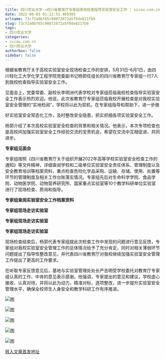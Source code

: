 ```yaml
---
title: 四川农业大学->四川省教育厅专家组来校检查指导实验室安全工作 | sicau.com.cn
date: 2022-06-03 01:22:51.469305
urlname: 73cf2a0bf65c98872672a5f0de821fb0
slug: 73cf2a0bf65c98872672a5f0de821fb0
tags: 
- 四川农业大学
categories:
- sicau.com.cn
- 四川农业大学
authorbox: false
sidebar: false
---
```

根据省教育厅关于高校实验室安全现场检查工作的安排，5月31日-6月1日，由四川轻化工大学化学工程学院党委副书记杨郭任组长的四川省教育厅专家组一行7人到我校检查指导实验室安全工作。

见面会上，党委常委、副校长李明洲代表学校对专家组莅临我校检查指导实验室安全工作表示热烈欢迎。他说，此次省教育厅专家组莅临我校开展检查是对我校实验室安全管理的“实地检阅”，学校将以此为契机，在专家组指导和帮助下，进一步做
<!--more-->
好实验室安全常态化工作，及时整改安全隐患，抓实抓细各项实验室安全工作。

杨郭介绍了本次高校实验室安全检查的背景和相关情况。他表示，本次专项检查也是高校间加强实验室安全工作经验交流的宝贵机会，希望在交流中互相促进、共同进步。

**专家组见面会**

专家组按照《四川省教育厅关于组织开展2022年高等学校实验室安全检查工作的通知》等文件精神，详细查阅学校和二级单位实验室安全责任体系、管理制度以及安全教育培训等档案资料，重点检查危险化学品采购、运输、存储、使用、处置等环节的管理制度及相关工作台账落实情况。专家组先后对生命科学学院、食品学院、动物医学院、动物营养研究所、国家重点实验室等10个教学科研单位实验室进行了现场检查、质询和指导。

**专家组查阅实验室安全工作档案资料**

**专家组现场走访实验室**

**专家组现场走访实验室**

**专家组现场走访实验室**

现场检查结束后，杨郭代表专家组就此次检查工作中发现的问题进行意见反馈，专家组对我校实验室安全管理工作的总体情况给予了充分肯定，同时对相关薄弱环节问题提出了指导性整改意见，并代表四川省教育厅对我校继续加强实验室安全管理工作提出了更高的工作要求。

在听取专家反馈意见后，基地与实验室管理处处长严吉明受学校委托对教育厅专家组认真的工作、中肯的意见表示感谢。他强调，专家提出的意见和建议，学校虚心接收、认真对待，并将以此为动力，精准对标，逐项整改，进一步提升实验室安全管理水平，确保全校师生人身安全和教学科研工作有序推进。

![图](https://news.sicau.edu.cn/__local/F/A2/81/0C75B1D15BF648D7ABA20D12401_4AA5739B_1CAE0.jpg)

![图](https://news.sicau.edu.cn/__local/C/66/F4/CA23754496E60F75B4871866314_F2E69BBB_1D6A2.jpg)

![图](https://news.sicau.edu.cn/__local/0/01/BA/B8FF45102BE77EA1742F6BC2BAB_694A9392_212E5.jpg)

![图](https://news.sicau.edu.cn/__local/7/B0/D0/89F0CB3C4EACDA93A5AD3F1B4E6_A263C97B_23B7F.jpg)

![图](https://news.sicau.edu.cn/__local/A/95/7D/94EE11DD7B2D3412904B93006E5_C7157E1E_1CF8F.jpg)

[转入文章首发地址](https://news.sicau.edu.cn/info/1078/68140.htm)